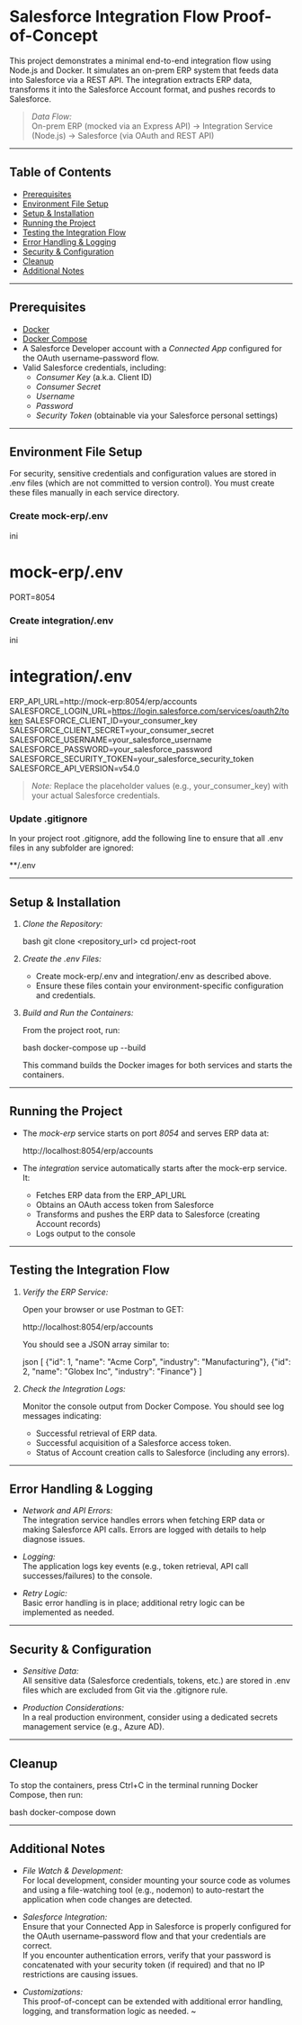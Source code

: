 # Salesforce Integration Flow Proof-of-Concept

This project demonstrates a minimal end-to-end integration flow using Node.js and Docker. It simulates an on-prem ERP system that feeds data into Salesforce via a REST API. The integration extracts ERP data, transforms it into the Salesforce Account format, and pushes records to Salesforce.

> _Data Flow:_  
> On-prem ERP (mocked via an Express API) → Integration Service (Node.js) → Salesforce (via OAuth and REST API)

---

## Table of Contents

- [Prerequisites](#prerequisites)
- [Environment File Setup](#environment-file-setup)
- [Setup & Installation](#setup--installation)
- [Running the Project](#running-the-project)
- [Testing the Integration Flow](#testing-the-integration-flow)
- [Error Handling & Logging](#error-handling--logging)
- [Security & Configuration](#security--configuration)
- [Cleanup](#cleanup)
- [Additional Notes](#additional-notes)

---

## Prerequisites

- [Docker](https://docs.docker.com/get-docker/)
- [Docker Compose](https://docs.docker.com/compose/install/)
- A Salesforce Developer account with a _Connected App_ configured for the OAuth username–password flow.
- Valid Salesforce credentials, including:
  - _Consumer Key_ (a.k.a. Client ID)
  - _Consumer Secret_
  - _Username_
  - _Password_
  - _Security Token_ (obtainable via your Salesforce personal settings)

---

## Environment File Setup

For security, sensitive credentials and configuration values are stored in .env files (which are not committed to version control). You must create these files manually in each service directory.

### Create mock-erp/.env

ini

# mock-erp/.env

PORT=8054

### Create integration/.env

ini

# integration/.env

ERP_API_URL=http://mock-erp:8054/erp/accounts
SALESFORCE_LOGIN_URL=https://login.salesforce.com/services/oauth2/token
SALESFORCE_CLIENT_ID=your_consumer_key
SALESFORCE_CLIENT_SECRET=your_consumer_secret
SALESFORCE_USERNAME=your_salesforce_username
SALESFORCE_PASSWORD=your_salesforce_password
SALESFORCE_SECURITY_TOKEN=your_salesforce_security_token
SALESFORCE_API_VERSION=v54.0

> _Note:_ Replace the placeholder values (e.g., your_consumer_key) with your actual Salesforce credentials.

### Update .gitignore

In your project root .gitignore, add the following line to ensure that all .env files in any subfolder are ignored:

\*\*/.env

---

## Setup & Installation

1. _Clone the Repository:_

   bash
   git clone <repository_url>
   cd project-root

2. _Create the .env Files:_

   - Create mock-erp/.env and integration/.env as described above.
   - Ensure these files contain your environment-specific configuration and credentials.

3. _Build and Run the Containers:_

   From the project root, run:

   bash
   docker-compose up --build

   This command builds the Docker images for both services and starts the containers.

---

## Running the Project

- The _mock-erp_ service starts on port _8054_ and serves ERP data at:

  http://localhost:8054/erp/accounts

- The _integration_ service automatically starts after the mock-erp service. It:
  - Fetches ERP data from the ERP_API_URL
  - Obtains an OAuth access token from Salesforce
  - Transforms and pushes the ERP data to Salesforce (creating Account records)
  - Logs output to the console

---

## Testing the Integration Flow

1. _Verify the ERP Service:_

   Open your browser or use Postman to GET:

   http://localhost:8054/erp/accounts

   You should see a JSON array similar to:

   json
   [
   {"id": 1, "name": "Acme Corp", "industry": "Manufacturing"},
   {"id": 2, "name": "Globex Inc", "industry": "Finance"}
   ]

2. _Check the Integration Logs:_

   Monitor the console output from Docker Compose. You should see log messages indicating:

   - Successful retrieval of ERP data.
   - Successful acquisition of a Salesforce access token.
   - Status of Account creation calls to Salesforce (including any errors).

---

## Error Handling & Logging

- _Network and API Errors:_  
  The integration service handles errors when fetching ERP data or making Salesforce API calls. Errors are logged with details to help diagnose issues.

- _Logging:_  
  The application logs key events (e.g., token retrieval, API call successes/failures) to the console.

- _Retry Logic:_  
  Basic error handling is in place; additional retry logic can be implemented as needed.

---

## Security & Configuration

- _Sensitive Data:_  
  All sensitive data (Salesforce credentials, tokens, etc.) are stored in .env files which are excluded from Git via the .gitignore rule.

- _Production Considerations:_  
  In a real production environment, consider using a dedicated secrets management service (e.g., Azure AD).

---

## Cleanup

To stop the containers, press Ctrl+C in the terminal running Docker Compose, then run:

bash
docker-compose down

---

## Additional Notes

- _File Watch & Development:_  
  For local development, consider mounting your source code as volumes and using a file-watching tool (e.g., nodemon) to auto-restart the application when code changes are detected.

- _Salesforce Integration:_  
  Ensure that your Connected App in Salesforce is properly configured for the OAuth username–password flow and that your credentials are correct.  
  If you encounter authentication errors, verify that your password is concatenated with your security token (if required) and that no IP restrictions are causing issues.

- _Customizations:_  
   This proof-of-concept can be extended with additional error handling, logging, and transformation logic as needed.
  ~
